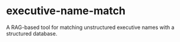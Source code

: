 # executive-name-match
A RAG-based tool for matching unstructured executive names with a structured database.
